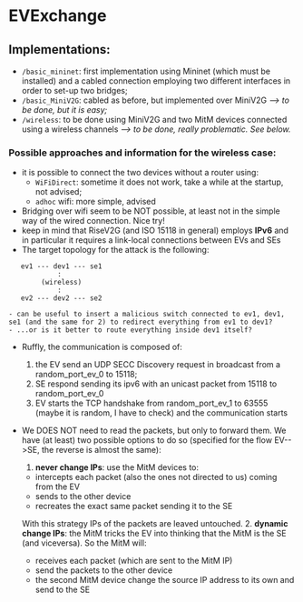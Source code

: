 # EVExchange

## Implementations:

  - `/basic_mininet`: first implementation using Mininet (which must be installed) and a cabled connection employing two different interfaces in order to set-up two bridges;
  - `/basic_MiniV2G`: cabled as before, but implemented over MiniV2G _--> to be done, but it is easy;_
  - `/wireless`: to be done using MiniV2G and two MitM devices connected using a wireless channels _--> to be done, really problematic. See below._

### Possible approaches and information for the wireless case:

  - it is possible to connect the two devices without a router using:
    - `WiFiDirect`: sometime it does not work, take a while at the startup, not advised;
    - `adhoc` wifi: more simple, advised
  - Bridging over wifi seem to be NOT possible, at least not in the simple way of the wired connection. Nice try!
  - keep in mind that RiseV2G (and ISO 15118 in general) employs **IPv6** and in particular it requires a link-local connections between EVs and SEs
  - The target topology for the attack is the following:
  ```
     ev1 --- dev1 --- se1
              :
          (wireless)
              :     
     ev2 --- dev2 --- se2
  ```
    - can be useful to insert a malicious switch connected to ev1, dev1, se1 (and the same for 2) to redirect everything from ev1 to dev1?
    - ...or is it better to route everything inside dev1 itself?
  - Ruffly, the communication is composed of:
    1. the EV send an UDP SECC Discovery request in broadcast from a random_port_ev_0 to 15118;
    2. SE respond sending its ipv6 with an unicast packet from 15118 to random_port_ev_0
    3. EV starts the TCP handshake from random_port_ev_1 to 63555 (maybe it is random, I have to check) and the communication starts
  - We DOES NOT need to read the packets, but only to forward them. We have (at least) two possible options to do so (specified for the flow EV-->SE, the reverse is almost the same):
    1. **never change IPs**: use the MitM devices to:
      - intercepts each packet (also the ones not directed to us) coming from the EV
      - sends to the other device
      - recreates the exact same packet sending it to the SE

      With this strategy IPs of the packets are leaved untouched.
    2. **dynamic change IPs**: the MitM tricks the EV into thinking that the MitM is the SE (and viceversa). So the MitM will:
      - receives each packet (which are sent to the MitM IP)
      - send the packets to the other device
      - the second MitM device change the source IP address to its own and send to the SE
